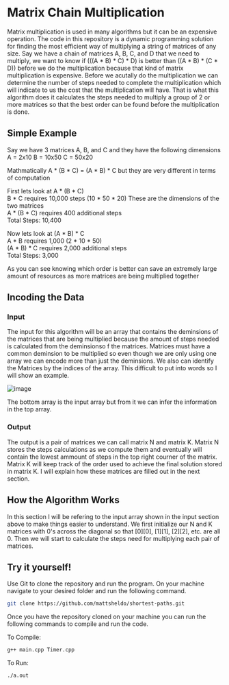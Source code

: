 # Matrix Chain Multiplication

Matrix multiplication is used in many algorithms but it can be an expensive operation. The code in this repository is a dynamic programming solution for finding the most efficient way of  multiplying a string of matrices of any size. Say we have a chain of matrices A, B, C, and D that we need to multiply, we want to know if (((A * B) * C) * D) is better than ((A * B) * (C * D)) before we do the multiplication because that kind of matrix multiplication is expensive. Before we acutally do the multiplication we can determine the number of steps needed to complete the multiplication which will indicate to us the cost that the multiplication will have. That is what this algorithm does it calculates the steps needed to multiply a group of 2 or more matrices so that the best order can be found before the multiplication is done.

## Simple Example

Say we have 3 matrices A, B, and C and they have the following dimensions
A = 2x10
B = 10x50
C = 50x20

Mathmatically A * (B * C) = (A * B) * C but they are very different in terms of computation

First lets look at A * (B * C)<br>
B * C requires 10,000 steps (10 * 50 * 20) These are the dimensions of the two matrices<br>
A * (B * C) requires 400 additional steps<br>
Total Steps: 10,400

Now lets look at (A * B) * C<br>
A * B requires 1,000 (2 * 10 * 50)<br>
(A * B) * C requires 2,000 additional steps<br>
Total Steps: 3,000

As you can see knowing which order is better can save an extremely large amount of resources as more matrices are being multiplied together

## Incoding the Data

### Input
The input for this algorithm will be an array that contains the deminsions of the matrices that are being multiplied because the amount of steps needed is calculated from the deminsionso f the matrices. Matrices must have a common deminsion to be multiplied so even though we are only using one array we can encode more than just the deminsions. We also can identify the Matrices by the indices of the array. This difficult to put into words so I will show an example.

![image](https://user-images.githubusercontent.com/83359136/117325112-6e8faa80-ae5e-11eb-997e-44937a952569.png)

The bottom array is the input array but from it we can infer the information in the top array.

### Output
The output is a pair of matrices we can call matrix N and matrix K. Matrix N stores the steps calculations as we compute them and eventually will contain the lowest ammount of steps in the top right courner of the matrix. Matrix K will keep track of the order used to achieve the final solution stored in matrix K. I will explain how these matrices are filled out in the next section.

## How the Algorithm Works

In this section I will be refering to the input array shown in the input section above to make things easier to understand. We first initialize our N and K matrices with 0's across the diagonal so that [0][0], [1][1], [2][2], etc. are all 0. Then we will start to calculate the steps need for multiplying each pair of matrices.

## Try it yourself!

Use Git to clone the repository and run the program. On your machine navigate to your desired folder and run the following command.

```bash
git clone https://github.com/mattsheldo/shortest-paths.git
```

Once you have the repository cloned on your machine you can run the following commands to compile and run the code.

To Compile:
```bash
g++ main.cpp Timer.cpp
```
To Run:
```bash
./a.out
```

